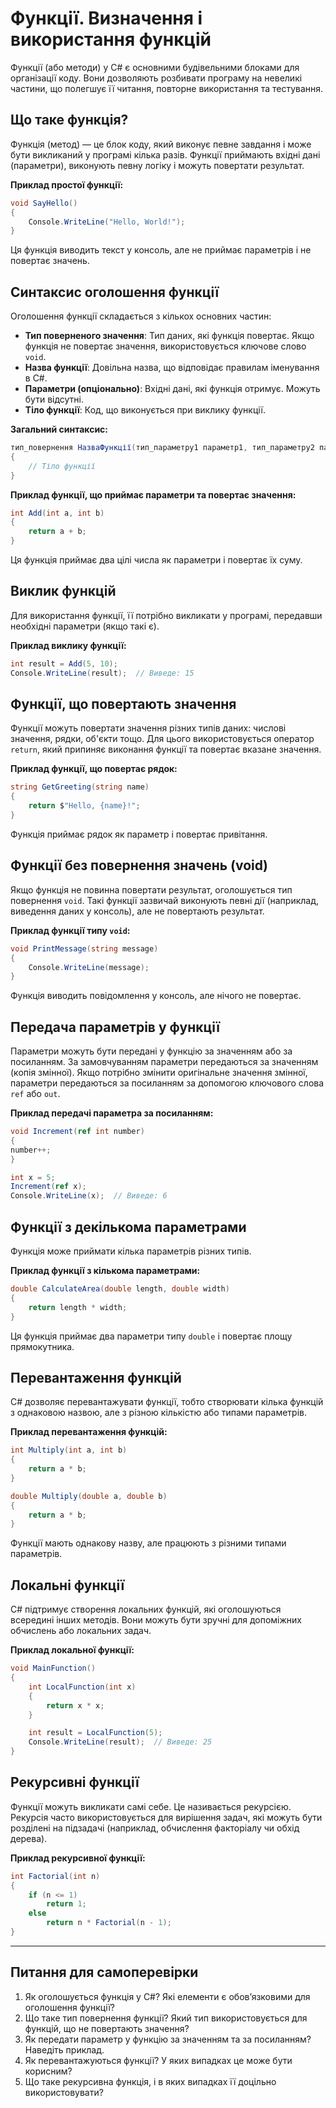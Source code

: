 # Функції. Визначення і використання функцій

Функції (або методи) у C# є основними будівельними блоками для організації коду. Вони дозволяють розбивати програму на невеликі частини, що полегшує її читання, повторне використання та тестування.

## Що таке функція?

Функція (метод) — це блок коду, який виконує певне завдання і може бути викликаний у програмі кілька разів. Функції приймають вхідні дані (параметри), виконують певну логіку і можуть повертати результат.

**Приклад простої функції:**

```csharp
void SayHello()
{
    Console.WriteLine("Hello, World!");
}
```

Ця функція виводить текст у консоль, але не приймає параметрів і не повертає значень.

## Синтаксис оголошення функції

Оголошення функції складається з кількох основних частин:

- **Тип поверненого значення**: Тип даних, які функція повертає. Якщо функція не повертає значення, використовується ключове слово `void`.
- **Назва функції**: Довільна назва, що відповідає правилам іменування в C#.
- **Параметри (опціонально)**: Вхідні дані, які функція отримує. Можуть бути відсутні.
- **Тіло функції**: Код, що виконується при виклику функції.

**Загальний синтаксис:**

```csharp
тип_повернення НазваФункції(тип_параметру1 параметр1, тип_параметру2 параметр2, ...)
{
    // Тіло функції
}
```

**Приклад функції, що приймає параметри та повертає значення:**

```csharp
int Add(int a, int b)
{
    return a + b;
}
```

Ця функція приймає два цілі числа як параметри і повертає їх суму.

## Виклик функцій

Для використання функції, її потрібно викликати у програмі, передавши необхідні параметри (якщо такі є).

**Приклад виклику функції:**

```csharp
int result = Add(5, 10);
Console.WriteLine(result);  // Виведе: 15
```

## Функції, що повертають значення

Функції можуть повертати значення різних типів даних: числові значення, рядки, об'єкти тощо. Для цього використовується оператор `return`, який припиняє виконання функції та повертає вказане значення.

**Приклад функції, що повертає рядок:**

```csharp
string GetGreeting(string name)
{
    return $"Hello, {name}!";
}
```

Функція приймає рядок як параметр і повертає привітання.

## Функції без повернення значень (void)

Якщо функція не повинна повертати результат, оголошується тип повернення `void`. Такі функції зазвичай виконують певні дії (наприклад, виведення даних у консоль), але не повертають результат.

**Приклад функції типу `void`:**

```csharp
void PrintMessage(string message)
{
    Console.WriteLine(message);
}
```

Функція виводить повідомлення у консоль, але нічого не повертає.

## Передача параметрів у функції

Параметри можуть бути передані у функцію за значенням або за посиланням. За замовчуванням параметри передаються за значенням (копія змінної). Якщо потрібно змінити оригінальне значення змінної, параметри передаються за посиланням за допомогою ключового слова `ref` або `out`.

**Приклад передачі параметра за посиланням:**

```csharp
void Increment(ref int number)
{
number++;
}

int x = 5;
Increment(ref x);
Console.WriteLine(x);  // Виведе: 6
```

## Функції з декількома параметрами

Функція може приймати кілька параметрів різних типів.

**Приклад функції з кількома параметрами:**

```csharp
double CalculateArea(double length, double width)
{
    return length * width;
}
```

Ця функція приймає два параметри типу `double` і повертає площу прямокутника.

## Перевантаження функцій

C# дозволяє перевантажувати функції, тобто створювати кілька функцій з однаковою назвою, але з різною кількістю або типами параметрів.

**Приклад перевантаження функцій:**

```csharp
int Multiply(int a, int b)
{
    return a * b;
}

double Multiply(double a, double b)
{
    return a * b;
}
```

Функції мають однакову назву, але працюють з різними типами параметрів.

## Локальні функції

C# підтримує створення локальних функцій, які оголошуються всередині інших методів. Вони можуть бути зручні для допоміжних обчислень або локальних задач.

**Приклад локальної функції:**

```csharp
void MainFunction()
{
    int LocalFunction(int x)
    {
        return x * x;
    }

    int result = LocalFunction(5);
    Console.WriteLine(result);  // Виведе: 25
}
```

## Рекурсивні функції

Функції можуть викликати самі себе. Це називається рекурсією. Рекурсія часто використовується для вирішення задач, які можуть бути розділені на підзадачі (наприклад, обчислення факторіалу чи обхід дерева).

**Приклад рекурсивної функції:**

```csharp
int Factorial(int n)
{
    if (n <= 1)
        return 1;
    else
        return n * Factorial(n - 1);
}
```

---

## Питання для самоперевірки

1. Як оголошується функція у C#? Які елементи є обов’язковими для оголошення функції?
2. Що таке тип повернення функції? Який тип використовується для функцій, що не повертають значення?
3. Як передати параметр у функцію за значенням та за посиланням? Наведіть приклад.
4. Як перевантажуються функції? У яких випадках це може бути корисним?
5. Що таке рекурсивна функція, і в яких випадках її доцільно використовувати?

